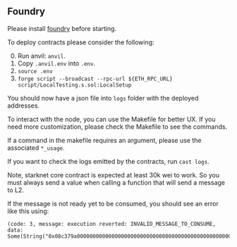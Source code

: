 ## Foundry

Please install [foundry](https://github.com/foundry-rs/foundry) before starting.

To deploy contracts please consider the following:

0. Run anvil: `anvil`.
1. Copy `.anvil.env` into `.env`.
2. `source .env`
3. `forge script --broadcast --rpc-url ${ETH_RPC_URL} script/LocalTesting.s.sol:LocalSetup`

You should now have a json file into `logs` folder with the deployed addresses.

To interact with the node, you can use the Makefile for better UX.
If you need more customization, please check the Makefile to see the commands.

If a command in the makefile requires an argument, please use the associated `*_usage`.

If you want to check the logs emitted by the contracts, run `cast logs`.

Note, starknet core contract is expected at least 30k wei to work. So you must
always send a value when calling a function that will send a message to L2.

If the message is not ready yet to be consumed, you should see an error like this
using:

```
(code: 3, message: execution reverted: INVALID_MESSAGE_TO_CONSUME, data: Some(String("0x08c379a00000000000000000000000000000000000000000000000000000000000000020000000000000000000000000000000000000000000000000000000000000001a494e56414c49445f4d4553534147455f544f5f434f4e53554d45000000000000")))
```

